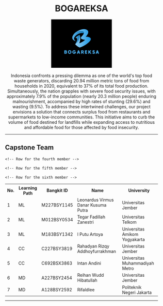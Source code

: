 <!-- Project Title -->
<h1 align="center">BOGAREKSA</h1>

<!-- Project Logo -->
<p align="center">
  <img src="Bogareksa_logo.jpg" alt="Project Logo" width="200"/>
</p>

<!-- Description about the Project -->
<p align="center">
  Indonesia confronts a pressing dilemma as one of the world's top food waste generators, discarding 20.94 million metric tons of food from households in 2020, equivalent to 37% of its total food production. Simultaneously, the nation grapples with severe food security issues, with approximately 7.9% of the population (nearly 20.3 million people) enduring malnourishment, accompanied by high rates of stunting (29.6%) and wasting (9.5%). To address these intertwined challenges, our project envisions a solution that connects surplus food from restaurants and supermarkets to low-income communities. This initiative aims to curb the volume of food destined for landfills while expanding access to nutritious and affordable food for those affected by food insecurity.
</p>

<!-- Divider -->
<hr>

<!-- About the Team Section -->
<h2>Capstone Team</h2>

<!-- Team Members Table -->
<table>
  <tr>
    <th>No.</th>
    <th>Learning Path</th>
    <th>Bangkit ID</th>
    <th>Name</th>
    <th>University</th>
  </tr>

  <!-- Row for the first member -->
  <tr>
    <td>1</td>
    <td>ML</td>
    <td>M227BSY1145 </td>
    <td>Leonardus Virmus Danar Kusuma Putra</td>
    <td>Universitas Jember</td>
  </tr>
  
  <!-- Row for the second member -->
  <tr>
    <td>2</td>
    <td>ML</td>
    <td>M012BSY0534 </td>
    <td>Tegar Fadillah Zanestri</td>
    <td>Universitas Telkom</td>
  </tr>
  
  <!-- Row for the third member -->
  <tr>
    <td>3</td>
    <td>ML</td>
    <td>M183BSY1342</td>
    <td>I Putu Artoya</td>
    <td>Universitas Amikom Yogyakarta</td>
  </tr>

    <!-- Row for the fourth member -->
  <tr>
    <td>4</td>
    <td>CC</td>
    <td>C227BSY3819</td>
    <td>Rahadyan Rizqy Addhoyfurrakhman</td>
    <td>Universitas Jember</td>
  </tr>

    <!-- Row for the fifth member -->
  <tr>
    <td>5</td>
    <td>CC</td>
    <td>C692BSX3863</td>
    <td> Intan Andini</td>
    <td>Universitas Muhammadiyah Metro</td>
  </tr>

    <!-- Row for the sixth member -->
  <tr>
    <td>6</td>
    <td>MD</td>
    <td>A227BSY2454</td>
    <td>Reihan Wudd Hibatullah</td>
    <td>Universitas Jember</td>
  </tr>

  <!-- Row for the seventh member -->
  <tr>
    <td>7</td>
    <td>MD</td>
    <td>A128BSY2592</td>
    <td>Rifaldlee</td>
    <td>Politeknik Negeri Jakarta</td>
  </tr>
</table>

<!-- Divider -->
<hr>
  
